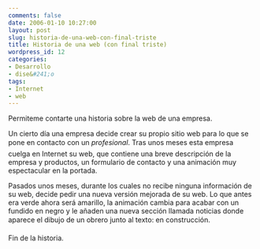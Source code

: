 ```yaml
---
comments: false
date: 2006-01-10 10:27:00
layout: post
slug: historia-de-una-web-con-final-triste
title: Historia de una web (con final triste)
wordpress_id: 12
categories:
- Desarrollo
- dise&#241;o
tags:
- Internet
- web
---
```


Permiteme contarte una historia sobre la web de una empresa.




Un cierto día una empresa decide crear su propio sitio web para
lo que se pone en contacto con un _profesional_. Tras unos
meses esta empresa cuelga en Internet su web, que contiene una
breve descripción de la empresa y productos, un formulario de
contacto y una animación muy espectacular en la portada.





Pasados unos meses, durante los cuales no recibe ninguna
información de su web, decide pedir una nueva versión mejorada de
su web. Lo que antes era verde ahora será amarillo, la animación
cambia para acabar con un fundido en negro y le añaden una nueva
sección llamada noticias donde aparece el dibujo de un obrero junto
al texto: en construcción.




Fin de la historia.
